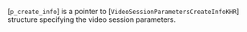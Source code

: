 [`p_create_info`] is a pointer to
[`VideoSessionParametersCreateInfoKHR`] structure specifying the
video session parameters.